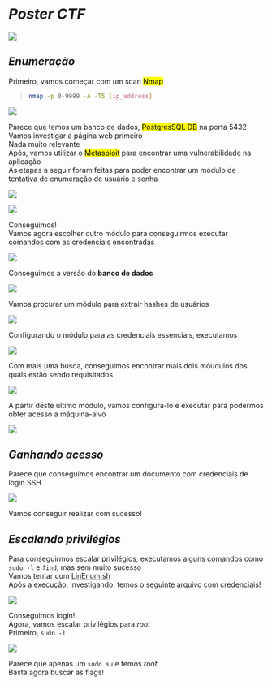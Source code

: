 # _**Poster CTF**_
![](post.jpg)

## _**Enumeração**_
Primeiro, vamos começar com um scan <mark>Nmap</mark>
> ```bash
> nmap -p 0-9999 -A -T5 [ip_address]
> ```
![](scan_nmap.jpg)

Parece que temos um banco de dados, <mark>PostgresSQL DB</mark> na porta 5432  
Vamos investigar a página web primeiro  
Nada muito relevante  
Após, vamos utilizar o <mark>Metasploit</mark> para encontrar uma vulnerabilidade na aplicação  
As etapas a seguir foram feitas para poder encontrar um módulo de tentativa de enumeração de usuário e senha  

![](msf_module.jpg)  

![](msf_exploit.jpg)  

Conseguimos!  
Vamos agora escolher outro módulo para conseguirmos executar comandos com as credenciais encontradas  

![](msf_command_exe.jpg)

Conseguimos a versão do **banco de dados**

![](msf_exe.jpg)

Vamos procurar um módulo para extrair hashes de usuários  

![](msf_hash.jpg)

Configurando o módulo para as credenciais essenciais, executamos  

![](msf_hash_exe.jpg)

Com mais uma busca, conseguimos encontrar mais dois móudulos dos quais estão sendo requisitados  

![](msf_more_auxiliar.jpg)

A partir deste último módulo, vamos configurá-lo e executar para podermos obter acesso a máquina-alvo  

![](exploit_sql.jpg)

## _**Ganhando acesso**_
Parece que conseguimos encontrar um documento com credenciais de login SSH

![](ssh_login.jpg)

Vamos conseguir realizar com sucesso!

## _**Escalando privilégios**_
Para conseguirmos escalar privilégios, executamos alguns comandos como ```sudo -l``` e ```find```, mas sem muito sucesso  
Vamos tentar com [LinEnum.sh](https://github.com/rebootuser/LinEnum)  
Após a execução, investigando, temos o seguinte arquivo com credenciais!  

![](host_passwd.jpg)

Conseguimos login!  
Agora, vamos escalar privilégios para _root_  
Primeiro, ```sudo -l```

![](sudo.jpg)

Parece que apenas um ```sudo su``` e temos _root_  
Basta agora buscar as flags!
